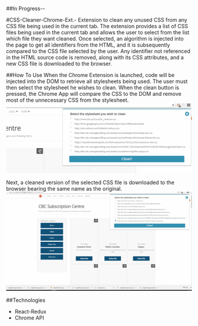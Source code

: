 ##In Progress--

#CSS-Cleaner-Chrome-Ext.-
Extension to clean any unused CSS from any CSS file being used in the current tab. The extension provides a list of CSS files being used in the current tab and allows the user to select from the list which file they want cleaned. Once selected, an algorithm is injected into the page to get all identifiers from the HTML, and it is subsequently compared to the CSS file selected by the user. Any identifier not referenced in the HTML source code is removed, along with its CSS attributes, and a new CSS file is downloaded to the browser.

##How To Use
When the Chrome Extension is launched, code will be injected into the DOM to retrieve all stylesheets being used.
The user must then select the stylesheet he wishes to clean. When the clean button is pressed, the Chrome App will compare the CSS to the DOM and remove most of the unnecessary CSS from the stylesheet.
![Alt text](/gifs/step2.gif)

Next, a cleaned version of the selected CSS file is downloaded to the browser bearing the same name as the original.
![Alt text](/gifs/step3.gif)

##Technologies
* React-Redux
* Chrome API

